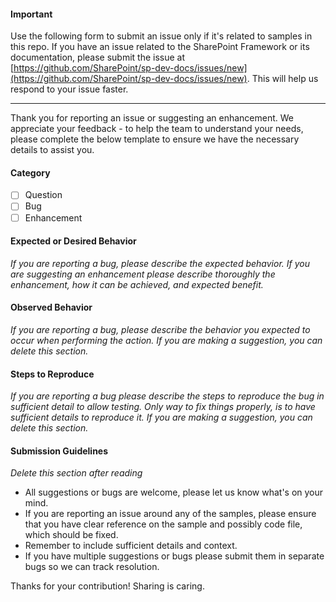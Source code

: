 #### Important

Use the following form to submit an issue only if it's related to samples in this repo. If you have an issue related to the SharePoint Framework or its documentation, please submit the issue at [https://github.com/SharePoint/sp-dev-docs/issues/new](https://github.com/SharePoint/sp-dev-docs/issues/new). This will help us respond to your issue faster.

----

Thank you for reporting an issue or suggesting an enhancement. We appreciate your feedback - to help the team to understand your needs, please complete the below template to ensure we have the necessary details to assist you. 

#### Category
- [ ] Question
- [ ] Bug
- [ ] Enhancement

#### Expected or Desired Behavior
_If you are reporting a bug, please describe the expected behavior. If you are suggesting an enhancement please describe thoroughly the enhancement, how it can be achieved, and expected benefit._

#### Observed Behavior
_If you are reporting a bug, please describe the behavior you expected to occur when performing the action. If you are making a suggestion, you can delete this section._

#### Steps to Reproduce
_If you are reporting a bug please describe the steps to reproduce the bug in sufficient detail to allow testing. Only way to fix things properly, is to have sufficient details to reproduce it. If you are making a suggestion, you can delete this section._

#### Submission Guidelines
_Delete this section after reading_
- All suggestions or bugs are welcome, please let us know what's on your mind.
- If you are reporting an issue around any of the samples, please ensure that you have clear reference on the sample and possibly code file, which should be fixed.
- Remember to include sufficient details and context.
- If you have multiple suggestions or bugs please submit them in separate bugs so we can track resolution.

Thanks for your contribution! Sharing is caring.
